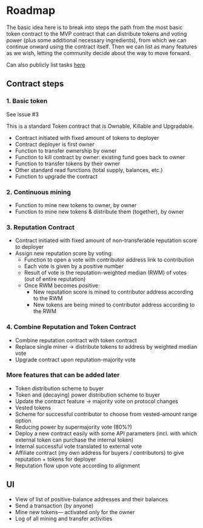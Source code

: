 
# Roadmap

The basic idea here is to break into steps the path from the most basic token contract to the MVP contract that can distribute tokens and voting power (plus some additional necessary ingredients), from which we can continue onward using the contract itself. Then we can list as many features as we wish, letting the community decide about the way to move forward.

Can also publicly list tasks [here](https://workflowy.com/s/hIDfJ7fGZm)

## Contract steps

### 1. Basic token

See issue #3

This is a standard Token contract that is Ownable, Killable and Upgradable.

* Contract initiated with fixed amount of tokens to deployer
* Contract deployer is first owner
* Function to transfer ownership by owner
* Function to kill contract by owner: existing fund goes back to owner
* Function to transfer tokens by their owner
* Other standard read functions (total supply, balances, etc.)
* Function to upgrade the contract

### 2. Continuous mining

* Function to mine new tokens to owner, by owner
* Function to mine new tokens & distribute them (together), by owner

### 3. Reputation Contract

* Contract initiated with fixed amount of non-transferable reputation score to deployer
* Assign new reputation score by voting:
  * Function to open a vote with contributor address link to contribution
  * Each vote is given by a positive number
  * Result of vote is the reputation-weighted median (RWM) of votes (out of entire reputation)
  * Once RWM becomes positive:
    * New reputation score is mined to contributor address according to the RWM
    * New tokens are being mined to contributor address according to the RWM


### 4. Combine Reputation and Token Contract

* Combine reputation contract with token contract
* Replace single miner → distribute tokens to address by weighted median vote
* Upgrade contract upon reputation-majority vote


### More features that can be added later

* Token distribution scheme to buyer
* Token and (decaying) power distribution scheme to buyer
* Update the contract feature → majority vote on protocol changes
* Vested tokens
* Scheme for successful contributor to choose from vested-amount range option
* Reducing power by supermajority vote (80%?)
* Deploy a new contract easily with some API parameters (incl. with which external token can purchase the internal token)
* Internal successful vote translated to external vote
* Affiliate contract (my own address for buyers / contributors) to give reputation + tokens for deployer
* Reputation flow upon vote according to alignment

## UI

* View of list of positive-balance addresses and their balances
* Send a transaction (by anyone)
* Mine new tokens— activated only for the owner
* Log of all mining and transfer activities
